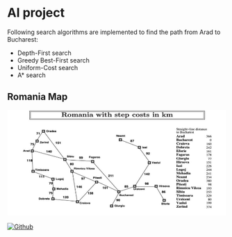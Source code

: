 # AI project

Following  search algorithms are implemented to find the path from Arad to Bucharest:

-  Depth-First search
- Greedy Best-First search
- Uniform-Cost search
- A* search

## Romania Map

![Romania_with_step_cost_diagram](./readme_images/Romania_with_step_cost_diagram.jpg)


[![Github](https://img.shields.io/badge/GitHub-100000?style=for-the-badge&logo=github&logoColor=white)](https://github.com/yug-am/)